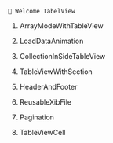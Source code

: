     
    👋 Welcome TabelView 

1. ArrayModeWithTableView

2. LoadDataAnimation

3. CollectionInSideTableView

4. TableViewWithSection

5. HeaderAndFooter

6. ReusableXibFile

7. Pagination

9. TableViewCell
